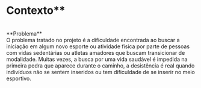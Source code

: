 <h1>Contexto**</h1><br>
**Problema**<br>
O problema tratado no projeto é a dificuldade encontrada ao buscar a iniciação em algum novo esporte ou atividade física por parte de pessoas com vidas sedentárias ou atletas amadores que buscam transicionar de modalidade. Muitas vezes, a busca por uma vida saudável é impedida na primeira pedra que aparece durante o caminho, a desistência é real quando indivíduos não se sentem inseridos ou tem dificuldade de se inserir no meio esportivo.
